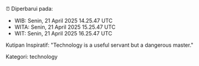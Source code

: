 ⏰ Diperbarui pada:
- WIB: Senin, 21 April 2025 14.25.47 UTC
- WITA: Senin, 21 April 2025 15.25.47 UTC
- WIT: Senin, 21 April 2025 16.25.47 UTC

Kutipan Inspiratif:
"Technology is a useful servant but a dangerous master."


Kategori: technology

